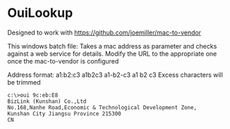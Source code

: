 # OuiLookup

Designed to work with https://github.com/joemiller/mac-to-vendor

This windows batch file:
Takes a mac address as parameter and checks against a web service for details.  Modify the URL to the appropriate one once the mac-to-vendor is configured

Address format:
a1:b2:c3
a1b2c3
a1-b2-c3
a1 b2 c3
Excess characters will be trimmed


```
c:\>oui 9c:eb:E8
BizLink (Kunshan) Co.,Ltd
No.168,Nanhe Road,Economic & Technological Development Zone,
Kunshan City Jiangsu Province 215300
CN
```
